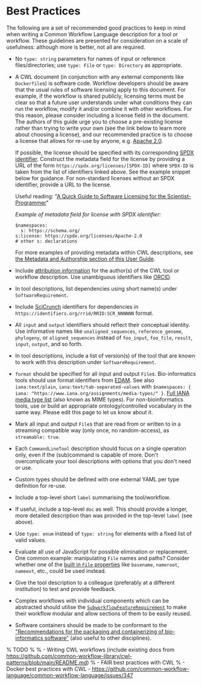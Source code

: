 # Best Practices

The following are a set of recommended good practices to keep in mind when writing a
Common Workflow Language description for a tool or workflow. These guidelines
are presented for consideration on a scale of usefulness: although more is better, not
all are required.

- No `type: string` parameters for names of input or reference
  files/directories; use `type: File` or `type: Directory` as appropriate.

- A CWL document (in conjunction with any external components like `Dockerfile`s) is software code.
  Workflow developers should be aware that the usual rules of software licensing apply to this
  document. For example, if the workflow is shared publicly, licensing terms must be clear so that
  a future user understands under what conditions they can run the workflow, modify it and/or
  combine it with other workflows. For this reason, please consider including a license field in the
  document. The authors of this guide urge you to choose a pre-existing license rather than trying
  to write your own (see the link below to learn more about choosing a license), and our recommended
  practice is to choose a license that allows for re-use by anyone, e.g. [Apache 2.0][apache-license].

  If possible, the license should be specified with its corresponding [SPDX identifier][spdx].
  Construct the metadata field for the license by providing a URL of the form
  `https://spdx.org/licenses/[SPDX-ID]` where `SPDX-ID` is taken from the list of identifiers
  linked above. See the example snippet below for guidance. For non-standard licenses without an SPDX
  identifier, provide a URL to the license.

  Useful reading: "[A Quick Guide to Software Licensing for the Scientist-Programmer][sci-license]"

  _Example of metadata field for license with SPDX identifier:_

  ```cwl
  $namespaces:
    s: https://schema.org/
  s:license: https://spdx.org/licenses/Apache-2.0
  # other s: declarations
  ```

  For more examples of providing metadata within CWL descriptions, see 
  [the Metadata and Authorship section of this User Guide](../topics/metadata-and-authorship.md).

- Include [attribution information][license-example] for the author(s) of
  the CWL tool or workflow description. Use unambiguous identifiers like
  [ORCID][orcid].

- In tool descriptions, list dependencies using short name(s) under
  `SoftwareRequirement`.

- Include [SciCrunch][scicrunch] identifiers for dependencies in
  `https://identifiers.org/rrid/RRID:SCR_NNNNNN` format.

- All `input` and `output` identifiers should reflect their conceptual
  identity. Use informative names like `unaligned_sequences`, `reference_genome`,
  `phylogeny`, or `aligned_sequences` instead of  `foo_input`, `foo_file`,
  `result`, `input`, `output`, and so forth.

- In tool descriptions, include a list of version(s) of the tool that are
  known to work with this description under `SoftwareRequirement`.

- `format` should be specified for all input and output `File`s.
  Bio-informatics tools should use format identifiers from [EDAM][edam-example].
  See also `iana:text/plain`, `iana:text/tab-separated-values` with
  `$namespaces: { iana: "https://www.iana.org/assignments/media-types/" }`.
  [Full IANA media type list][iana-types] (also known as MIME types). For
  non-bioinformatics tools, use or build an appropriate ontology/controlled
  vocabulary in the same way. Please edit this page to let us know about it.

- Mark all input and output `File`s that are read from or written to in a
  streaming compatible way (only once, no random-access), as `streamable: true`.

- Each `CommandLineTool` description should focus on a single operation
  only, even if the (sub)command is capable of more. Don't overcomplicate your
  tool descriptions with options that you don't need or use.

- Custom types should be defined with one external YAML per type
  definition for re-use.

- Include a top-level short `label` summarising the tool/workflow.

- If useful, include a top-level `doc` as well. This should provide a
  longer, more detailed description than was provided in the top-level `label`
  (see above).

- Use `type: enum` instead of `type: string` for elements with a fixed
  list of valid values.

- Evaluate all use of JavaScript for possible elimination or replacement.
  One common example: manipulating `File` names and paths? Consider whether one
  of the [built in `File` properties][file-prop] like `basename`, `nameroot`,
  `nameext`, etc., could be used instead.

- Give the tool description to a colleague (preferably at a different
  institution) to test and provide feedback.

- Complex workflows with individual components which can be abstracted
  should utilise the [`SubworkflowFeatureRequirement`][subworkflow] to make their
  workflow modular and allow sections of them to be easily reused.

- Software containers should be made to be conformant to the ["Recommendations for the packaging and containerizing of bio-informatics software"][containers] (also useful to other disciplines).

[containers]: https://doi.org/10.12688/f1000research.15140.1
[apache-license]: https://spdx.org/licenses/Apache-2.0.html
[license-example]: https://github.com/ProteinsWebTeam/ebi-metagenomics-cwl/blob/master/workflows/emg-assembly.cwl#L200
[scicrunch]: https://scicrunch.org
[edam-example]: http://edamontology.org/format_1915
[iana-types]: https://www.iana.org/assignments/media-types/media-types.xhtml
[file-prop]: https://www.commonwl.org/v1.0/CommandLineTool.html#File
[orcid]: https://orcid.org
[subworkflow]: https://www.commonwl.org/v1.0/Workflow.html#SubworkflowFeatureRequirement
[spdx]: https://spdx.org/licenses/
[sci-license]: https://doi.org/10.1371/journal.pcbi.1002598

% TODO
%
% - Writing CWL workflows (include existing docs from https://github.com/common-workflow-library/cwl-patterns/blob/main/README.md)
% - FAIR best practices with CWL
% - Docker best practices with CWL - https://github.com/common-workflow-language/common-workflow-language/issues/347
